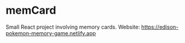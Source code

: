 # memCard

Small React project involving memory cards.
Website: https://edison-pokemon-memory-game.netlify.app
